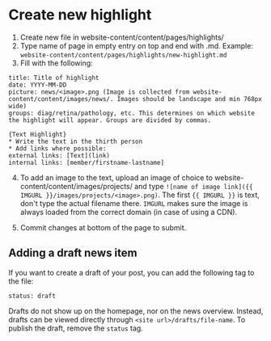 # Create new highlight

1. Create new file in website-content/content/pages/highlights/
2. Type name of page in empty entry on top and end with .md. Example: ```website-content/content/pages/highlights/new-highlight.md```
3. Fill with the following:
```
title: Title of highlight
date: YYYY-MM-DD
picture: news/<image>.png (Image is collected from website-content/content/images/news/. Images should be landscape and min 768px wide)
groups: diag/retina/pathology, etc. This determines on which website the highlight will appear. Groups are divided by commas.

{Text Highlight}
* Write the text in the thirth person
* Add links where possible:
external links: [Text](link)
internal links: [member/firstname-lastname] 
```
4. To add an image to the text, upload an image of choice to website-content/content/images/projects/ and type `![name of image link]({{ IMGURL }}/images/projects/<image>.png)`. The first `{{ IMGURL }}` is text, don't type the actual filename there. `IMGURL` makes sure the image is always loaded from the correct domain (in case of using a CDN).

5. Commit changes at bottom of the page to submit.

## Adding a draft news item

If you want to create a draft of your post, you can add the following tag to the file:

```
status: draft
```

Drafts do not show up on the homepage, nor on the news overview. Instead, drafts can be viewed directly through `<site url>/drafts/file-name`. To publish the draft, remove the `status` tag.
